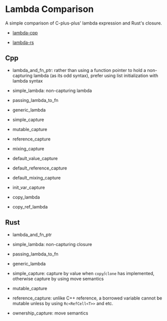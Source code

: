 # Lambda Comparison

A simple comparison of C-plus-plus' lambda expression and Rust's closure.

- [lambda-cpp](./lambda-cpp/main.cpp)

- [lambda-rs](./lambda-rs/src/lib.rs)

## Cpp

- lambda_and_fn_ptr: rather than using a function pointer to hold a non-capturing lambda (as its odd syntax), prefer using list initialization with lambda syntax

- simple_lambda: non-capturing lambda

- passing_lambda_to_fn

- generic_lambda

- simple_capture

- mutable_capture

- reference_capture

- mixing_capture

- default_value_capture

- default_reference_capture

- default_mixing_capture

- init_var_capture

- copy_lambda

- copy_ref_lambda

## Rust

- lambda_and_fn_ptr

- simple_lambda: non-capturing closure

- passing_lambda_to_fn

- generic_lambda

- simple_capture: capture by value when `copy`/`clone` has implemented, otherwise capture by using move semantics

- mutable_capture

- reference_capture: unlike C++ reference, a borrowed variable cannot be mutable unless by using `Rc<RefCell<T>>` and etc.

- ownership_capture: move semantics
